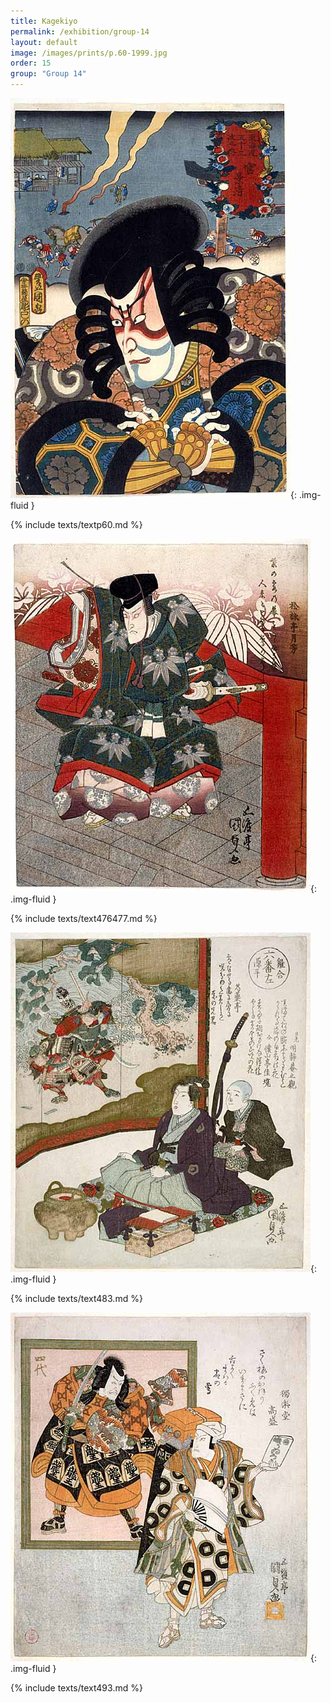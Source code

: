 ```yaml
---
title: Kagekiyo
permalink: /exhibition/group-14
layout: default
image: /images/prints/p.60-1999.jpg
order: 15
group: "Group 14"
---
```


![Kunisada Image](/images/prints/p.60-1999.jpg){: .img-fluid }

{% include texts/textp60.md %}

![Kunisada Image](/images/prints/p.477-1937.jpg){: .img-fluid }

{% include texts/text476477.md %}

![Kunisada Image](/images/prints/p.483-1937.jpg){: .img-fluid }

{% include texts/text483.md %}

![Kunisada Image](/images/prints/p.493-1937.jpg){: .img-fluid }

{% include texts/text493.md %}
